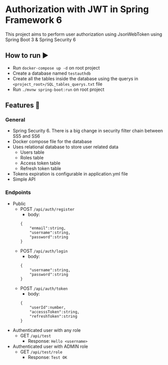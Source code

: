 # Authorization with JWT in Spring Framework 6

This project aims to perform user authorization using JsonWebToken using Spring Boot 3 & Spring Security 6

## How to run ▶️
* Run `docker-compose up -d` on root project
* Create a database named `testauthdb`
* Create all the tables inside the database using the querys in `<project_root>/SQL_tables_querys.txt` file
* Run `./mvnw spring-boot:run` on root project

## Features 🔬
### General
* Spring Security 6. There is a big change in security filter chain between SS5 and SS6
* Docker compose file for the database
* Uses relational database to store user related data
  * Users table
  * Roles table
  * Access token table
  * Refresh token table
* Tokens expiration is configurable in application.yml file
* Simple API
### Endpoints
* Public
  * POST `/api/auth/register`
    * body:
    ```
    {
        "enmail":string,
        "username":string,
        "password":string
    }
    ```
  * POST `/api/auth/login`
      * body:
    ```
    {
        "username":string,
        "password":string
    }
    ```
  * POST `/api/auth/token`
      * body:
    ```
    {
        "userId":number,
        "accesssToken":string,
        "refreshToken":string
    }
    ```
* Authenticated user with any role
  * GET `/api/test`
    * Response: `Hello <username>`
* Authenticated user with ADMIN role
  * GET `/api/test/role`
    * Response: `Test OK`